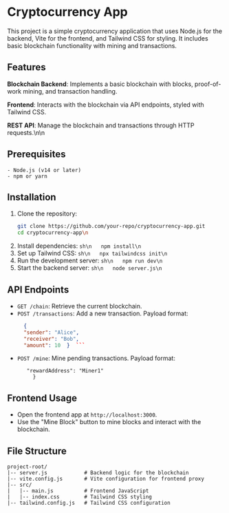 # Cryptocurrency App

This project is a simple cryptocurrency application that uses Node.js for the backend, Vite for the frontend, and Tailwind CSS for styling. It includes basic blockchain functionality with mining and transactions.

## Features
**Blockchain Backend**: Implements a basic blockchain with blocks, proof-of-work mining, and transaction handling.

**Frontend**: Interacts with the blockchain via API endpoints, styled with Tailwind CSS.

**REST API**: Manage the blockchain and transactions through HTTP requests.\n\n

## Prerequisites
    - Node.js (v14 or later)
    - npm or yarn

## Installation
   1. Clone the repository:
      ```sh
      git clone https://github.com/your-repo/cryptocurrency-app.git
      cd cryptocurrency-app\n   
      ```
   2. Install dependencies:
      ```sh\n   npm install\n   ```
   3. Set up Tailwind CSS:
      ```sh\n   npx tailwindcss init\n   ```
   4. Run the development server:
      ```sh\n   npm run dev\n   ```
   5. Start the backend server:
      ```sh\n   node server.js\n   ```

## API Endpoints
- `GET /chain`: Retrieve the current blockchain.
- `POST /transactions`: Add a new transaction. Payload format:
  ```json
    {
    "sender": "Alice",
    "receiver": "Bob",
    "amount": 10  }  ```

- `POST /mine`: Mine pending transactions. Payload format:  
  ```json\n  {
     "rewardAddress": "Miner1"
       }
  ```
  
## Frontend Usage
- Open the frontend app at `http://localhost:3000`.
- Use the "Mine Block" button to mine blocks and interact with the blockchain.
  
## File Structure
```
project-root/
|-- server.js            # Backend logic for the blockchain
|-- vite.config.js       # Vite configuration for frontend proxy
|-- src/
|   |-- main.js          # Frontend JavaScript
|   |-- index.css        # Tailwind CSS styling
|-- tailwind.config.js   # Tailwind CSS configuration
```